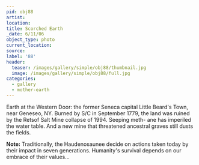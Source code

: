 ```yaml
---
pid: obj88
artist:
location:
title: Scorched Earth
_date: 6/11/06
object_type: photo
current_location:
source:
label: '88'
header:
  teaser: /images/gallery/simple/obj88/thumbnail.jpg
  image: /images/gallery/simple/obj88/full.jpg
categories:
  - gallery
  - mother-earth
---
```

Earth at the Western Door: the former Seneca capital Little Beard's Town, near Geneseo, NY. Burned by S/C in September 1779, the land was ruined by the Retsof Salt Mine collapse of 1994. Seeping meth- ane has imperiled the water table. And a new mine that threatened ancestral graves still dusts the fields.

**Note:**
Traditionally, the Haudenosaunee decide on actions taken today by their impact in seven generations. Humanity's survival depends on our embrace of their values...
